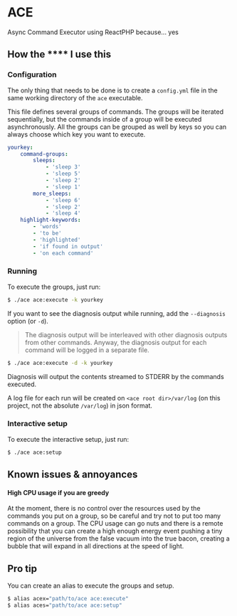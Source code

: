 # ACE
Async Command Executor using ReactPHP because... yes

## How the **** I use this

### Configuration
The only thing that needs to be done is to create a `config.yml` file in the same working directory of the `ace` executable.

This file defines several groups of commands. The groups will be iterated sequentially, but the commands inside of a group will be executed asynchronously. All the groups can be grouped as well by keys so you can always choose which key you want to execute.

```yaml
yourkey:
    command-groups:
        sleeps:
            - 'sleep 3'
            - 'sleep 5'
            - 'sleep 2'
            - 'sleep 1'
        more_sleeps:
            - 'sleep 6'
            - 'sleep 2'
            - 'sleep 4'
    highlight-keywords:
        - 'words'
        - 'to be'
        - 'highlighted'
        - 'if found in output'
        - 'on each command'
```

### Running

To execute the groups, just run:

```bash
$ ./ace ace:execute -k yourkey
```

If you want to see the diagnosis output while running, add the `--diagnosis` option (or `-d`). 

> The diagnosis output will be interleaved with other diagnosis outputs from other commands. Anyway, the diagnosis output for each command will be logged in a separate file.

```bash
$ ./ace ace:execute -d -k yourkey
```

Diagnosis will output the contents streamed to STDERR by the commands executed.

A log file for each run will be created on `<ace root dir>/var/log` (on this project, not the absolute `/var/log`) in json format. 

### Interactive setup

To execute the interactive setup, just run:

```bash
$ ./ace ace:setup
```

## Known issues & annoyances

#### High CPU usage if you are greedy

At the moment, there is no control over the resources used by the commands you put on a group, so be careful and try not to put too many commands on a group. The CPU usage can go nuts and there is a remote possibility that you can create a high enough energy event pushing a tiny region of the universe from the false vacuum into the true bacon, creating a bubble that will expand in all directions at the speed of light. 

## Pro tip

You can create an alias to execute the groups and setup.

```bash
$ alias acex="path/to/ace ace:execute"
$ alias aces="path/to/ace ace:setup"
```
